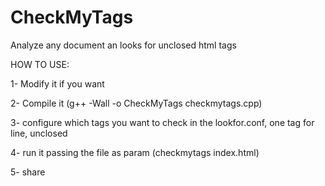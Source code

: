 # CheckMyTags
Analyze any document an looks for unclosed html tags

HOW TO USE:

1- Modify it if you want

2- Compile it
    (g++ -Wall -o CheckMyTags checkmytags.cpp)

3- configure which tags you want to check in the lookfor.conf, one tag for line, unclosed

4- run it passing the file as param
    (checkmytags index.html)

5- share
